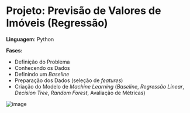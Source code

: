 # Projeto: Previsão de Valores de Imóveis (Regressão)

**Linguagem**: Python

**Fases:**
- Definição do Problema
- Conhecendo os Dados
- Definindo um *Baseline*
- Preparação dos Dados (seleção de *features*)
- Criação do Modelo de *Machine Learning* (*Baseline*, *Regressão Linear*, *Decision Tree*, *Random Forest*, Avaliação de Métricas)

![image](https://github.com/user-attachments/assets/4c66a31c-0b20-412e-8088-5357ae53d8dc)
